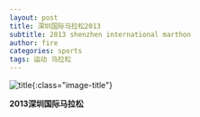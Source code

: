 ```yaml
---
layout: post
title: 深圳国际马拉松2013
subtitle: 2013 shenzhen international marthon
author: fire
categories: sports 
tags: 运动 马拉松
---
```


![title](https://image.sideproject.cn/titlex/titlex_004.jpg){:class="image-title"}

**2013深圳国际马拉松**

